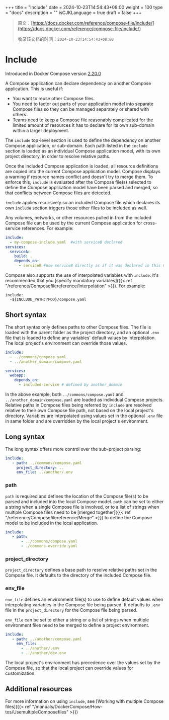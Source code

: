 +++
title = "Include"
date = 2024-10-23T14:54:43+08:00
weight = 100
type = "docs"
description = ""
isCJKLanguage = true
draft = false
+++

> 原文：[https://docs.docker.com/reference/compose-file/include/](https://docs.docker.com/reference/compose-file/include/)
>
> 收录该文档的时间：`2024-10-23T14:54:43+08:00`

# Include

Introduced in Docker Compose version [2.20.0](https://docs.docker.com/compose/releases/release-notes/#2200)

A Compose application can declare dependency on another Compose application. This is useful if:

- You want to reuse other Compose files.
- You need to factor out parts of your application model into separate Compose files so they can be managed separately or shared with others.
- Teams need to keep a Compose file reasonably complicated for the limited amount of resources it has to declare for its own sub-domain within a larger deployment.

The `include` top-level section is used to define the dependency on another Compose application, or sub-domain. Each path listed in the `include` section is loaded as an individual Compose application model, with its own project directory, in order to resolve relative paths.

Once the included Compose application is loaded, all resource definitions are copied into the current Compose application model. Compose displays a warning if resource names conflict and doesn't try to merge them. To enforce this, `include` is evaluated after the Compose file(s) selected to define the Compose application model have been parsed and merged, so that conflicts between Compose files are detected.

`include` applies recursively so an included Compose file which declares its own `include` section triggers those other files to be included as well.

Any volumes, networks, or other resources pulled in from the included Compose file can be used by the current Compose application for cross-service references. For example:



```yaml
include:
  - my-compose-include.yaml  #with serviceB declared
services:
  serviceA:
    build: .
    depends_on:
      - serviceB #use serviceB directly as if it was declared in this Compose file
```

Compose also supports the use of interpolated variables with `include`. It's recommended that you [specify mandatory variables]({{< ref "/reference/Composefilereference/Interpolation" >}}). For example:



```text
include:
  -${INCLUDE_PATH:?FOO}/compose.yaml
```

## Short syntax

The short syntax only defines paths to other Compose files. The file is loaded with the parent folder as the project directory, and an optional `.env` file that is loaded to define any variables' default values by interpolation. The local project's environment can override those values.



```yaml
include:
  - ../commons/compose.yaml
  - ../another_domain/compose.yaml

services:
  webapp:
    depends_on:
      - included-service # defined by another_domain
```

In the above example, both `../commons/compose.yaml` and `../another_domain/compose.yaml` are loaded as individual Compose projects. Relative paths in Compose files being referred by `include` are resolved relative to their own Compose file path, not based on the local project's directory. Variables are interpolated using values set in the optional `.env` file in same folder and are overridden by the local project's environment.

## Long syntax

The long syntax offers more control over the sub-project parsing:



```yaml
include:
   - path: ../commons/compose.yaml
     project_directory: ..
     env_file: ../another/.env
```

### path

`path` is required and defines the location of the Compose file(s) to be parsed and included into the local Compose model. `path` can be set to either a string when a single Compose file is involved, or to a list of strings when multiple Compose files need to be [merged together]({{< ref "/reference/Composefilereference/Merge" >}}) to define the Compose model to be included in the local application.



```yaml
include:
   - path: 
       - ../commons/compose.yaml
       - ./commons-override.yaml
```

### project_directory

`project_directory` defines a base path to resolve relative paths set in the Compose file. It defaults to the directory of the included Compose file.

### env_file

`env_file` defines an environment file(s) to use to define default values when interpolating variables in the Compose file being parsed. It defaults to `.env` file in the `project_directory` for the Compose file being parsed.

`env_file` can be set to either a string or a list of strings when multiple environment files need to be merged to define a project environment.



```yaml
include:
   - path: ../another/compose.yaml
     env_file:
       - ../another/.env
       - ../another/dev.env
```

The local project's environment has precedence over the values set by the Compose file, so that the local project can override values for customization.

## Additional resources

For more information on using `include`, see [Working with multiple Compose files]({{< ref "/manuals/DockerCompose/How-tos/UsemultipleComposefiles" >}})
